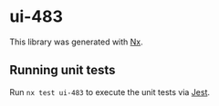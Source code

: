 # ui-483

This library was generated with [Nx](https://nx.dev).

## Running unit tests

Run `nx test ui-483` to execute the unit tests via [Jest](https://jestjs.io).
